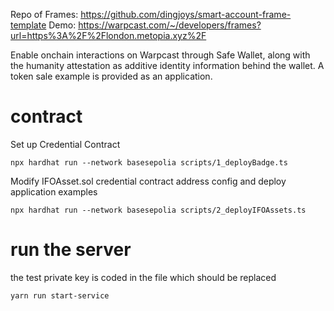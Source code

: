 Repo of Frames: https://github.com/dingjoys/smart-account-frame-template 
Demo: https://warpcast.com/~/developers/frames?url=https%3A%2F%2Flondon.metopia.xyz%2F

Enable onchain interactions on Warpcast through Safe Wallet, along with the humanity attestation as additive identity information behind the wallet. A token sale example is provided as an application.

# contract

Set up Credential Contract
```
npx hardhat run --network basesepolia scripts/1_deployBadge.ts
```

Modify IFOAsset.sol credential contract address config and deploy application examples
```
npx hardhat run --network basesepolia scripts/2_deployIFOAssets.ts
```

# run the server

the test private key is coded in the file which should be replaced
```
yarn run start-service
```
